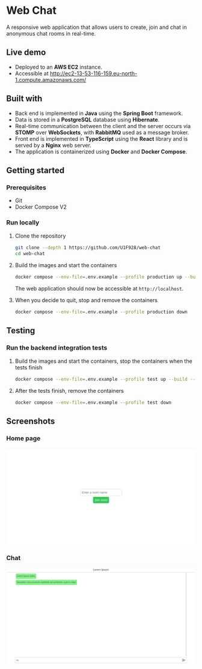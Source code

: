 # Web Chat 
 
A responsive web application that allows users to create, join and chat in anonymous chat rooms in real-time. 
 
## Live demo 

* Deployed to an **AWS EC2** instance.
* Accessible at http://ec2-13-53-116-159.eu-north-1.compute.amazonaws.com/

## Built with

* Back end is implemented in **Java** using the **Spring Boot** framework.
* Data is stored in a **PostgreSQL** database using **Hibernate**.
* Real-time communication between the client and the server occurs via **STOMP** over **WebSockets**, with **RabbitMQ** used as a message broker.
* Front end is implemented in **TypeScript** using the **React** library and is served by a **Nginx** web server.
* The application is containerized using **Docker** and **Docker Compose**.

## Getting started 
 
### Prerequisites 
 
* Git
* Docker Compose V2
 
### Run locally 

1. Clone the repository

    ```bash
    git clone --depth 1 https://github.com/U1F928/web-chat
    cd web-chat
    ```

2. Build the images and start the containers
    ```bash
    docker compose --env-file=.env.example --profile production up --build --detach 
    ```
    
    The web application should now be accessible at `http://localhost`.

3. When you decide to quit, stop and remove the containers
    ```bash
    docker compose --env-file=.env.example --profile production down
    ```


## Testing

### Run the backend integration tests

1. Build the images and start the containers, stop the containers when the tests finish
    ```bash
    docker compose --env-file=.env.example --profile test up --build --abort-on-container-exit 
    ```

2. After the tests finish, remove the containers
    ```bash
    docker compose --env-file=.env.example --profile test down
    ```
## Screenshots

### Home page
![Home page screenshot](.readme-screenshots/home-page.png)

### Chat
![Chat screenshot](.readme-screenshots/chat-page.png)
